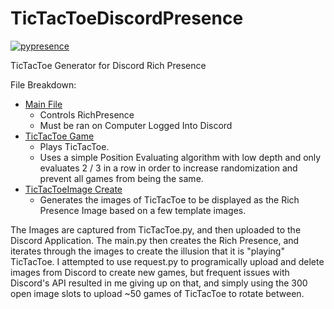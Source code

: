 # TicTacToeDiscordPresence
[![pypresence](https://img.shields.io/badge/using-pypresence-00bb88.svg?style=for-the-badge&logo=discord&logoWidth=20)](https://github.com/qwertyquerty/pypresence)

TicTacToe Generator for Discord Rich Presence

File Breakdown:
- [Main File](main.py)
  - Controls RichPresence
  - Must be ran on Computer Logged Into Discord
- [TicTacToe Game](TicTacToe.py)
  - Plays TicTacToe. 
  - Uses a simple Position Evaluating algorithm with low depth and only evaluates 2 / 3 in a row in order to increase randomization and prevent all games from being the same.
- [TicTacToeImage Create](TicTacToeImage.py)
  - Generates the images of TicTacToe to be displayed as the Rich Presence Image based on a few template images.

The Images are captured from TicTacToe.py, and then uploaded to the Discord Application. The main.py then creates the Rich Presence, and iterates through the images to create the illusion that it is "playing" TicTacToe. I attempted to use request.py to programically upload and delete images from Discord to create new games, but frequent issues with Discord's API resulted in me giving up on that, and simply using the 300 open image slots to upload ~50 games of TicTacToe to rotate between.
